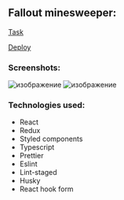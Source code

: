 ## Fallout minesweeper: 


[Task](https://github.com/rolling-scopes-school/tasks/tree/master/tasks/minesweeper)

[Deploy](https://fallout-minesweeper.netlify.app/)

### Screenshots: 
![изображение](https://github.com/SavitskayaKseniya22/minesweeper/assets/77901301/89a4f244-c45d-4135-85b4-5ea481c11673)
![изображение](https://github.com/SavitskayaKseniya22/minesweeper/assets/77901301/a2793c08-082e-49fd-8a5e-0e41faae51aa)



### Technologies used: 
+ React
+ Redux
+ Styled components
+ Typescript
+ Prettier
+ Eslint
+ Lint-staged
+ Husky
+ React hook form

